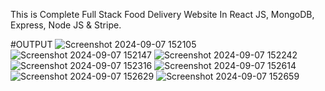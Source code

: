 This is Complete Full Stack Food Delivery Website In React JS, MongoDB, Express, Node JS & Stripe.

#OUTPUT
![Screenshot 2024-09-07 152105](https://github.com/user-attachments/assets/e7ad234e-69ef-4d03-839a-e24c3276ba70)
![Screenshot 2024-09-07 152147](https://github.com/user-attachments/assets/53475a16-6c4f-4f0b-bad3-1583ebdaba42)
![Screenshot 2024-09-07 152242](https://github.com/user-attachments/assets/17af640c-6ad2-485d-a36d-c8cc29af5840)
![Screenshot 2024-09-07 152316](https://github.com/user-attachments/assets/9d0bd1d8-820b-4772-997e-b73d9d130823)
![Screenshot 2024-09-07 152614](https://github.com/user-attachments/assets/f0780316-0208-4b86-ba9e-4e0c29dffdc7)
![Screenshot 2024-09-07 152629](https://github.com/user-attachments/assets/9f5426be-dec0-4293-bf9d-1ea05bb2301f)
![Screenshot 2024-09-07 152659](https://github.com/user-attachments/assets/7c2da595-63e9-4ed9-865d-b8f2a01d863c)



